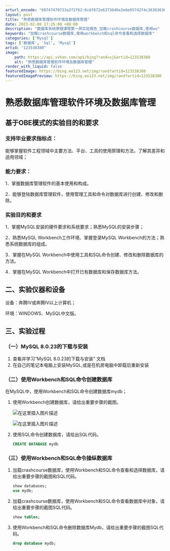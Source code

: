 ```yaml
---
arturl_encode: "68747470733a2f2f62:6c6f672e6373646e2e6e65742f4c363636363638383838382f:61727469636c652f64657461696c732f313233353338333830"
layout: post
title: "熟悉数据库管理软件环境及数据库管理"
date: 2023-02-08 17:25:00 +08:00
description: "数据库系统原理课程第一周实验报告_加载crashcourse数据库,使用wo"
keywords: "加载crashcourse数据库,使用workbench和sql命令查看和选择数据库"
categories: ['Mysql']
tags: ['数据库', 'Sql', 'Mysql']
artid: "123538380"
image:
    path: https://api.vvhan.com/api/bing?rand=sj&artid=123538380
    alt: "熟悉数据库管理软件环境及数据库管理"
render_with_liquid: false
featuredImage: https://bing.ee123.net/img/rand?artid=123538380
featuredImagePreview: https://bing.ee123.net/img/rand?artid=123538380
---
```


# 熟悉数据库管理软件环境及数据库管理

## 基于OBE模式的实验目的和要求

### 支持毕业要求指标点：

能够掌握软件工程领域中主要方法、平台、工具的使用原理和方法，了解其差异和适用领域；

### 能力要求：

1．掌握数据库管理软件的基本使用和构成。
  
2．能够登陆数据库管理软件，使用管理工具和命令对数据库进行创建、修改和删除。

### 实验目的和要求

1．掌握MySQL安装的硬件要求和系统要求；熟悉MySQL的安装步骤；
  
2．熟悉MySQL Workbench工作环境、掌握登录MySQL Workbench的方法；熟悉系统数据库的组成。
  
3．掌握在MySQL Workbench中使用工具和SQL命令创建、修改和删除数据库的方法。
  
4．掌握在MySQL Workbench中打开已有数据库和保存数据库方法。

## 二、实验仪器和设备

设备：奔腾Ⅳ或奔腾Ⅳ以上计算机；
  
环境：WINDOWS、MySQL中文版。

## 三、实验过程

### （一）MySQL 8.0.23的下载与安装

1. 查看并学习“MySQL 8.0.23的下载与安装” 文档
2. 在自己的笔记本电脑上安装MySQL,或是在机房电脑中卸载后重新安装

### （二）使用Workbench和SQL命令创建数据库

在MySQL中，使用Workbench和SQL命令创建数据库mydb；

1. 使用Workbench创建数据库，请给出重要步骤的截图。
     
   ![在这里插入图片描述](https://i-blog.csdnimg.cn/blog_migrate/b78c875740906408bc26faaeff1e9499.png)
     
   ![在这里插入图片描述](https://i-blog.csdnimg.cn/blog_migrate/036c8cd6e9fb54ec50ccbf7dddc751fb.png)
2. 使用SQL命令创建数据库，请给出SQL代码。

   ```sql
   CREATE DATABASE mydb

   ```

### （三）使用Workbench和SQL命令操纵数据库

1. 加载crashcourse数据库，使用Workbench和SQL命令查看和选择数据库，请给出重要步骤的截图和SQL代码。

   ```sql
   show databases;
   use mydb;

   ```
2. 加载crashcourse数据库，使用Workbench和SQL命令查看数据库中对象，请给出重要步骤的截图SQL代码。

   ```sql
   show tables;

   ```
3. 使用Workbench和SQL命令删除数据库Mydb，请给出重要步骤的截图SQL代码。

   ```sql
   drop database mydb;

   ```